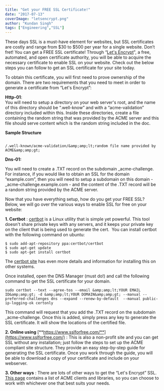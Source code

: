 ```yaml
---
title: "Get your FREE SSL Certificate!"
date: "2017-07-13"
coverImage: "letsencrypt.png"
author: "Kundan Singh"
tags: ["Engineering","SSL"]
---
```


These days SSL is a must-have element for websites, but SSL certificates are costly and range from $30 to $500 per year for a single website. Don’t fret! You can get a FREE SSL certificate! Through “[Let's Encrypt](https://letsencrypt.org/)", a free, automated, and open certificate authority, you will be able to acquire the necessary certificate to enable SSL on your website. Check out the below steps you can follow to get an SSL certificate for your site today.

To obtain this certificate, you will first need to prove ownership of the domain. There are two requirements that you need to meet in order to generate a certificate from “Let's Encrypt”:

**Http-01**:  
You will need to setup a directory on your web server's root, and the name of this directory should be “.well-know” and with a “acme-validation” directory included within this. Inside these directories, create a file containing the random string that was provided by the ACME server and this file should serve content which is the random string included in the doc.

**Sample Structure**

```

/.well-known/acme-validation/&amp;amp;lt;random file name provided by ACME&amp;amp;gt;
```


**Dns-01:**

You will need to create a .TXT record on the subdomain \_acme-challenge. For instance, if you would like to obtain an SSL for the domain “example.com”, then you will need to setup a subdomain on this domain - \_acme-challenge.example.com - and the content of the .TXT record will be a random string provided by the ACME server.

Now that you have everything setup, how do you get your FREE SSL? Below, we will go over the various ways to enable SSL for free on your website:

**1\. Certbot** : [certbot](https://certbot.eff.org/) is a Linux utility that is simple yet powerful. This tool doesn't share private keys with any servers, and it keeps your private key on the client that is being used to generate the cert.  You can install certbot with the following command on ubuntu:


```
$ sudo add-apt-repository ppa:certbot/certbot
$ sudo apt-get update
$ sudo apt-get install certbot
```


The [certbot site](https://certbot.eff.org/) has even more details and information for installing this on other systems.

Once installed, open the DNS Manager (must do!) and call the following command to get the SSL certificate for your domain.

```
sudo certbot --text --agree-tos --email &amp;amp;lt;YOUR EMAIL ID&amp;amp;gt; -d &amp;amp;lt;YOUR DOMAIN&amp;amp;gt; --manual --preferred-challenges dns --expand --renew-by-default  --manual public-ip-logging-ok certonly
```

This command will request that you add the .TXT record on the subdomain \_acme-challenge. Once this is added, simply press any key to generate the SSL certificate. It will show the locations of the certified file.

**2\. Online using** [**https://www.sslforfree.com/**](https://www.sslforfree.com/) : This is also a non-profit site and you can get SSL without any installation; just follow the steps to set up the ACME compliant site structure. They provide an easy step-by-step guide for generating the SSL certificate. Once you work through the guide, you will be able to download a copy of your certificate and include on your webserver.

**3\. Other ways** : There are lots of other ways to get the “Let's Encrypt” SSL. [This page](https://letsencrypt.org/docs/client-options/) contains a list of ACME clients and libraries, so you can choose to work with whichever one that best suits your needs.
